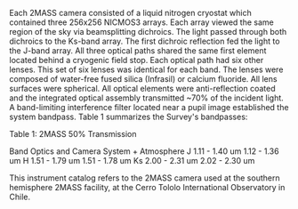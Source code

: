 Each 2MASS camera consisted of a liquid nitrogen cryostat which contained three
256x256 NICMOS3 arrays. Each array viewed the same region of the sky via
beamsplitting dichroics. The light passed through both dichroics to the Ks-band
array. The first dichroic reflection fed the light to the J-band array. All three
optical paths shared the same first element located behind a cryogenic field stop.
Each optical path had six other lenses. This set of six lenses was identical for each
band. The lenses were composed of water-free fused silica (Infrasil) or calcium
fluoride. All lens surfaces were spherical. All optical elements were anti-reflection
coated and the integrated optical assembly transmitted ~70% of the incident light. A
band-limiting interference filter located near a pupil image established the system
bandpass. Table 1 summarizes the Survey's bandpasses:

Table 1:  2MASS 50% Transmission

Band    Optics and Camera       System + Atmosphere
J       1.11 - 1.40 um          1.12 - 1.36 um
H       1.51 - 1.79 um          1.51 - 1.78 um
Ks      2.00 - 2.31 um          2.02 - 2.30 um

This instrument catalog refers to the 2MASS camera used at the southern hemisphere
2MASS facility, at the Cerro Tololo International Observatory in Chile.
        
